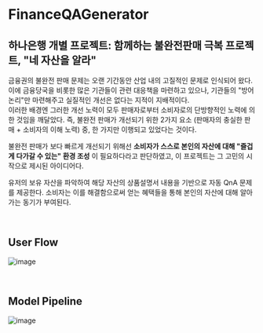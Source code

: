 # FinanceQAGenerator
## 하나은행 개별 프로젝트: 함께하는 불완전판매 극복 프로젝트, "네 자산을 알라"
금융권의 불완전 판매 문제는 오랜 기간동안 산업 내의 고질적인 문제로 인식되어 왔다.  
이에 금융당국을 비롯한 많은 기관들이 관련 대응책을 마련하고 있으나, 기관들의 "방어논리"만 마련해주고 실질적인 개선은 없다는 지적이 지배적이다.  
이러한 배경엔 그러한 개선 노력이 모두 판매자로부터 소비자로의 단방향적인 노력에 의한 것임을 깨달았다. 즉, 불완전 판매가 개선되기 위한 2가지 요소 (판매자의 충실한 판매 + 소비자의 이해 노력) 중, 한 가지만 이행되고 있었다는 것이다. 
  
불완전 판매가 보다 빠르게 개선되기 위해선 **소비자가 스스로 본인의 자산에 대해 "즐겁게 다가갈 수 있는" 환경 조성** 이 필요하다라고 판단하였고, 이 프로젝트는 그 고민의 시작으로 제시된 아이디어다.  
  
유저의 보유 자산을 파악하여 해당 자산의 상품설명서 내용을 기반으로 자동 QnA 문제를 제공한다. 소비자는 이를 해결함으로써 얻는 혜택들을 통해 본인의 자산에 대해 알아가는 동기가 부여된다.  
  

<br>

## User Flow
![image](https://github.com/paragonyun/FinanceQAGenerator/assets/83996346/061f5cde-e800-4701-b0a8-9c783d666c3a)

<br>

## Model Pipeline
![image](https://github.com/paragonyun/FinanceQAGenerator/assets/83996346/30d6e2bd-204c-43d8-b75b-d12454d73c96)

<br>




